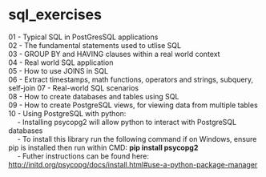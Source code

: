 # sql_exercises

01 - Typical SQL in PostGresSQL applications  
02 - The fundamental statements used to utlise SQL  
03 - GROUP BY and HAVING clauses within a real world context  
04 - Real world SQL application  
05 - How to use JOINS in SQL  
06 - Extract timestamps, math functions, operators and strings, subquery, self-join
07 - Real-world SQL scenarios  
08 - How to create databases and tables using SQL  
09 - How to create PostgreSQL views, for viewing data from multiple tables  
10 - Using PostgreSQL with python:  
&emsp; - Installing psycopg2 will allow python to interact with PostgreSQL databases  
&emsp; - To install this library run the following command if on Windows, ensure pip is installed then run within CMD: __pip install psycopg2__    
&emsp; - Futher instructions can be found here: http://initd.org/psycopg/docs/install.html#use-a-python-package-manager  